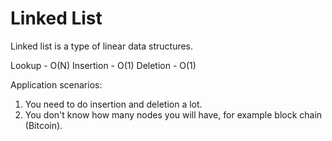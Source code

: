 # Linked List

Linked list is a type of linear data structures.

Lookup - O(N)
Insertion - O(1)
Deletion - O(1)

Application scenarios:
1. You need to do insertion and deletion a lot.
2. You don't know how many nodes you will have, for example block chain (Bitcoin).

